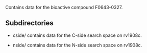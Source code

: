 Contains data for the bioactive compound F0643-0327.

## Subdirectories

- cside/ contains data for the C-side search space on rv1908c.

- nside/ contains data for the N-side search space on rv1908c.

